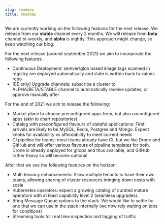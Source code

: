 ```yaml
---
slug: roadmap
title: Roadmap
---
```


We are currently working on the following features for the next release. We release from our **stable** channel every 2 months. We will release from **beta** channel bi-weekly, and **alpha** is nightly. This approach might change, so keep watching our blog.

For the next release (around september 2021) we aim to incorporate the following features:

- Continuous Deployment: semver/glob based image tags scanned in registry are deployed automatically and state is written back to values repo
- [EE only] Upgrade channels: subscribe a cluster to ALPHA/BETA/STABLE channel to automatically receive updates, or approve manually after

For the end of 2021 we aim to release the following:

- Market place to choose preconfigured apps from, but also unconfigured apps (akin to chart repositories)
- Catalog with preconfigured flavours of stateful applications: First arrivals are likely to be MySQL, Redis, Postgres and Mongo. Expect knobs for availability vs affordability to meet current needs
- CI pipeline for teams: most teams already have CI, but we like Drone and GitHub and will offer various flavours of pipeline templates for both. Drone is already deployed for gitops and thus available, and GitHub rather heavy so will become optional

After that we see the following features on the horizon:

- Multi tenancy enhancements: Allow multiple tenants to have their own teams, allowing sharing of cluster resources bringing down costs with scale
- Kubernetes operators: expect a growing catalog of curated mature operators with at least capability level 2 (seamless upgrades).
- Bring Message Queue options to the stack. We would like to settle for one that we can use in the stack internally (we now rely waiting on jobs for conditions)
- Streaming tools for real time inspection and tagging of traffic
